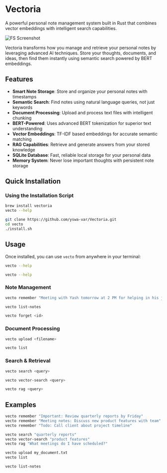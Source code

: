 # Vectoria

A powerful personal note management system built in Rust that combines vector embeddings with intelligent search capabilities.

![FS Screenshot](https://raw.githubusercontent.com/yswa-var/Vectoria/main/Screenshot%202025-07-25%20at%209.08.40%E2%80%AFPM.png)

Vectoria transforms how you manage and retrieve your personal notes by leveraging advanced AI techniques. Store your thoughts, documents, and ideas, then find them instantly using semantic search powered by BERT embeddings.

## Features

- **Smart Note Storage**: Store and organize your personal notes with timestamps
- **Semantic Search**: Find notes using natural language queries, not just keywords
- **Document Processing**: Upload and process text files with intelligent chunking
- **BERT-Powered**: Uses advanced BERT tokenization for superior text understanding
- **Vector Embeddings**: TF-IDF based embeddings for accurate semantic matching
- **RAG Capabilities**: Retrieve and generate answers from your stored knowledge
- **SQLite Database**: Fast, reliable local storage for your personal data
- **Memory System**: Never lose important thoughts with persistent note storage

## Quick Installation

### Using the Installation Script 
```bash
brew install vectoria
vecto --help
```

```bash
git clone https://github.com/yswa-var/Vectoria.git
cd vecto
./install.sh
```

## Usage

Once installed, you can use `vecto` from anywhere in your terminal:

```bash
vecto --help

vecto --help
```

### Note Management

```bash
vecto remember "Meeting with Yash tomorrow at 2 PM for helping in his job search"

vecto list-notes

vecto forget <id>
```

### Document Processing

```bash
vecto upload <filename>

vecto list
```

### Search & Retrieval

```bash
vecto search <query>

vecto vector-search <query>

vecto rag <query>
```

## Examples

```bash
vecto remember "Important: Review quarterly reports by Friday"
vecto remember "Meeting notes: Discuss new product features with team"
vecto remember "Todo: Call client about project timeline"

vecto search "quarterly reports"
vecto vector-search "product features"
vecto rag "What meetings do I have scheduled?"

vecto upload my_document.txt
vecto list

vecto list-notes
```
